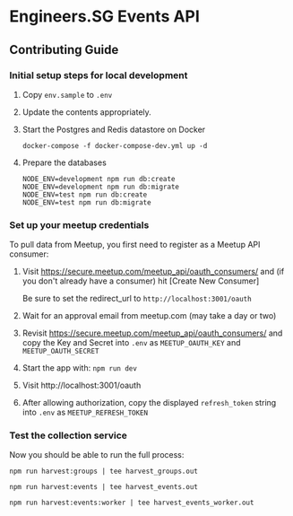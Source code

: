 # Engineers.SG Events API

## Contributing Guide

### Initial setup steps for local development

1. Copy `env.sample` to `.env`
2. Update the contents appropriately.
3. Start the Postgres and Redis datastore on Docker

    ```
    docker-compose -f docker-compose-dev.yml up -d
    ```

4. Prepare the databases

    ```
    NODE_ENV=development npm run db:create
    NODE_ENV=development npm run db:migrate
    NODE_ENV=test npm run db:create
    NODE_ENV=test npm run db:migrate
    ```
### Set up your meetup credentials

To pull data from Meetup, you first need to register as a Meetup API consumer:

1. Visit https://secure.meetup.com/meetup_api/oauth_consumers/ and (if you don't already have a consumer) hit [Create New Consumer]

   Be sure to set the redirect_url to `http://localhost:3001/oauth`

2. Wait for an approval email from meetup.com (may take a day or two)

3. Revisit https://secure.meetup.com/meetup_api/oauth_consumers/ and copy the Key and Secret into `.env` as `MEETUP_OAUTH_KEY` and `MEETUP_OAUTH_SECRET`

4. Start the app with: `npm run dev`

5. Visit http://localhost:3001/oauth

6. After allowing authorization, copy the displayed `refresh_token` string into `.env` as `MEETUP_REFRESH_TOKEN`

### Test the collection service

Now you should be able to run the full process:

```
npm run harvest:groups | tee harvest_groups.out

npm run harvest:events | tee harvest_events.out

npm run harvest:events:worker | tee harvest_events_worker.out
```
